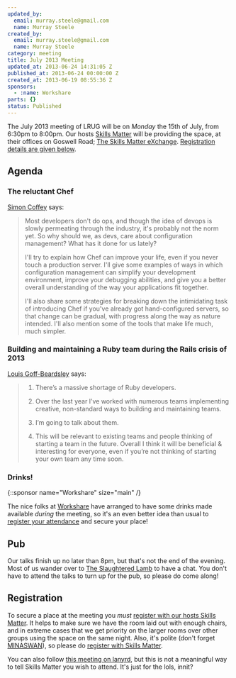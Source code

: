 ```yaml
---
updated_by:
  email: murray.steele@gmail.com
  name: Murray Steele
created_by:
  email: murray.steele@gmail.com
  name: Murray Steele
category: meeting
title: July 2013 Meeting
updated_at: 2013-06-24 14:31:05 Z
published_at: 2013-06-24 00:00:00 Z
created_at: 2013-06-19 08:55:36 Z
sponsors:
  - :name: Workshare
parts: {}
status: Published
---
```


The July 2013 meeting of LRUG will be on *Monday* the 15th of July, from 6:30pm to 8:00pm.  Our hosts [Skills Matter](http://skillsmatter.com/) will be providing the space, at their offices on Goswell Road; [The Skills Matter eXchange](http://skillsmatter.com/location-details/design-architecture/484/96).  <a href="#jul13registration">Registration details are given below</a>.

Agenda
------

### The reluctant Chef

[Simon Coffey](https://twitter.com/urbanautomaton) says:

> Most developers don't do ops, and though the idea of devops
> is slowly permeating through the industry, it's probably
> not the norm yet. So why should we, as devs, care about
> configuration management? What has it done for us lately?
>
> I'll try to explain how Chef can improve your life, even if
> you never touch a production server. I'll give some
> examples of ways in which configuration management can
> simplify your development environment, improve your
> debugging abilities, and give you a better overall
> understanding of the way your applications fit together.
>
> I'll also share some strategies for breaking down the
> intimidating task of introducing Chef if you've already got
> hand-configured servers, so that change can be gradual,
> with progress along the way as nature intended. I'll also
> mention some of the tools that make life much, much simpler.

### Building and maintaining a Ruby team during the Rails crisis of 2013

[Louis Goff-Beardsley](https://twitter.com/LouisRoR) says:

> 1. There’s a massive shortage of Ruby developers.
>
> 2. Over the last year I’ve worked with numerous teams
>    implementing creative, non-standard ways to building and
>    maintaining teams.
>
> 3. I’m going to talk about them.
>
> 4. This will be relevant to existing teams and people
>    thinking of starting a team in the future. Overall I think
>    it will be beneficial & interesting for everyone, even if
>    you’re not thinking of starting your own team any time soon.

### Drinks!

{::sponsor name="Workshare" size="main" /}

The nice folks at [Workshare](http://www.workshare.com/) have arranged to have some drinks made available *during* the meeting, so it's an even better idea than usual to <a href="#jul13registration">register your attendance</a> and secure your place!

Pub
---

Our talks finish up no later than 8pm, but that's not the end of the evening.  Most of us wander over to [The Slaughtered Lamb](http://www.theslaughteredlambpub.com/) to have a chat.  You don't have to attend the talks to turn up for the pub, so please do come along!

Registration <a name="jul13registration">&nbsp;</a>
---------------------------------------------------

To secure a place at the meeting you *must* [register with our hosts Skills Matter](http://skillsmatter.com/event-details/home/lrug-hosts-simon-coffey-and-louis-goff-beardsley).  It helps to make sure we have the room laid out with enough chairs, and in extreme cases that we get priority on the larger rooms over other groups using the space on the same night.  Also, it's polite (don't forget [MINASWAN](http://oreilly.com/ruby/excerpts/ruby-learning-rails/ruby-glossary.html#I_indexterm_d1e32036)), so please do [register with Skills Matter](http://skillsmatter.com/event-details/home/lrug-hosts-simon-coffey-and-louis-goff-beardsley).

You can also follow [this meeting on lanyrd](http://lanyrd.com/2013/lrug-july/), but this is not a meaningful way to tell Skills Matter you wish to attend.  It's just for the lols, innit?
